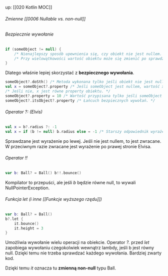 up: [[020 Kotlin MOC]]

###### Zmienne [[0006 Nullable vs. non-null]]
###### Bezpiecznie wywołanie
```kotlin
if (someObject != null) {
	/* Nienajlepszy sposób upewnienia się, czy obiekt nie jest nullem. */
	/* Przy wielowątkowości wartość obiektu może się zmienić po sprawdzeniu. */
}
```
Dlatego właśnie lepiej skorzystać z **bezpiecznego wywołania**. 
```kotlin
someObject?.doSth() /* Metoda wykonana tylko jeśli obiekt nie jest nullem. */
val x = someObject?.property /* Jeśli someObject jest nullem, wartość x to też null. */
/* Jeśli nie, x jest równe property obiektu. */
someObject?.property = 10 /* Wartość przypisana tylko jeśli someObject nie jest nullem. */ 
someObject?.itsObject?.property /* Łańcuch bezpiecznych wywołań. */
```

###### Operator _?:_ (Elvis)
```kotlin
val x = b?.radius ?: -1 
val x = if (b != null) b.radius else = -1 /* Starszy odpowiednik wyrażenia powyżej. */
```
Sprawdzane jest wyrażenie po lewej. Jeśli nie jest nullem, to jest zwracane. W przeciwnym razie zwracane jest wyrażenie po prawej stronie Elvisa.

###### Operator _!!_
```kotlin
var b: Ball? = Ball() b!!.bounce() 
```
Kompilator to przepuści, ale jeśli _b_ będzie równe null, to wywali NullPointerException. 

###### Funkcja _let_ (i inne [[Funkcje wyższego rzędu]])
```kotlin
var b: Ball? = Ball()
b?.let { 
	it.bounce() 
	it.height = 3
}
```

Umożliwia wywołanie wielu operacji na obiekcie. Operator _?._ przed _let_ zapobiega wywołaniu czegokolwiek wewnątrz lambdy, jeśli b jest równy null. Dzięki temu nie trzeba sprawdzać każdego wywołania. Bardziej zwarty kod.

Dzięki temu _it_ oznacza tu **zmienną non-null** typu Ball.

